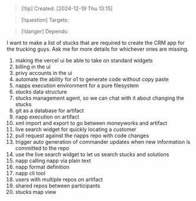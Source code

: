 
>[!tip] Created: [2024-12-19 Thu 13:15]

>[!question] Targets: 

>[!danger] Depends: 

I want to make a list of stucks that are required to create the CRM app for the trucking guys.
Ask me for more details for whichever ones are missing.

1. making the vercel ui be able to take on standard widgets
2. billing in the ui
3. privy accounts in the ui
4. automate the ability for o1 to generate code without copy paste
5. napps execution environment for a pure filesystem
6. stucks data structure
7. stucks management agent, so we can chat with it about changing the stucks
8. git as a database for artifact
9. napp execution on artifact
10. xml import and export to go between moneyworks and artifact
11. live search widget for quickly locating a customer
12. pull request against the napps repo with code changes
13. trigger auto generation of commander updates when new information is committed to the repo
14. use the live search widget to let us search stucks and solutions
15. napp calling napp via plain text
16. napp format definition
17. napp cli tool
18. users with multiple repos on artifact
19. shared repos between participants
20. stucks map view